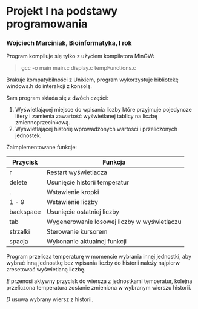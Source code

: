 # Projekt I na podstawy programowania
### Wojciech Marciniak, Bioinformatyka, I rok

Program kompiluje się tylko z użyciem kompilatora MinGW:
> gcc -o main main.c display.c tempFunctions.c

Brakuje kompatybilności z Unixiem, program wykorzystuje bibliotekę windows.h do interakcji z konsolą.

Sam program składa się z dwóch części:
1. Wyświetlającej miejsce do wpisania liczby które przyjmuje pojedyncze litery i zamienia zawartość wyświetlanej tablicy na liczbę zmiennoprzecinkową.
2. Wyświetlającej historię wprowadzonych wartości i przeliczonych jednostek.

Zaimplementowane funkcje:

| Przycisk | Funkcja |
|----------|---------|
| r | Restart wyświetlacza |
| delete | Usunięcie historii temperatur |
| . | Wstawienie kropki |
| 1 - 9 | Wstawienie liczby |
| backspace | Usunięcie ostatniej liczby |
| tab | Wygenerowanie losowej liczby w wyświetlaczu |
| strzałki | Sterowanie kursorem |
| spacja | Wykonanie aktualnej funkcji |

Program przelicza temperaturę w momencie wybrania innej jednostki, aby wybrać inną jednostkę bez wpisania liczby do historii należy najpierw zresetować wyświetlaną liczbę.

*E* przenosi aktywny przycisk do wiersza z jednostkami temperatur, kolejna przeliczona temperatura zostanie zmieniona w wybranym wierszu historii.

*D* usuwa wybrany wiersz z historii.

